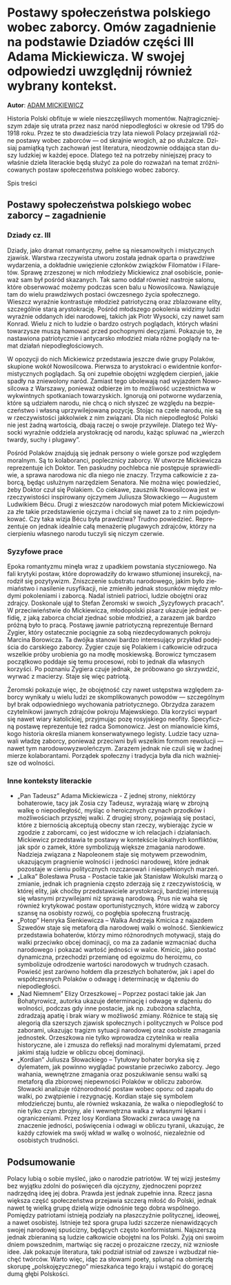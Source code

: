 # Postawy społeczeństwa polskiego wobec zaborcy. Omów zagadnienie na podstawie Dziadów części III Adama Mickiewicza. W swojej odpowiedzi uwzględnij również wybrany kontekst.

**Autor**: [ADAM MICKIEWICZ](https://poezja.org/wz/Adam_Mickiewicz/)

Hi­sto­ria Pol­ski ob­fi­tu­je w wie­le nie­szczę­śli­wych mo­men­tów. Naj­tra­gicz­niej­szym zda­je się utra­ta przez nasz na­ród nie­pod­le­gło­ści w okre­sie od 1795 do 1918 roku. Przez te sto dwa­dzie­ścia trzy lata nie­wo­li Po­la­cy prze­ja­wia­li róż­ne po­sta­wy wo­bec za­bor­ców — od skrajnie wrogich, aż po służalcze. Dzi­siaj pa­miąt­ką tych za­cho­wań jest li­te­ra­tu­ra, nie­odzow­nie od­da­ją­ca stan du­szy ludz­kiej w każ­dej epo­ce. Dla­te­go też na po­trze­by ni­niej­szej pra­cy to wła­śnie dzie­ła li­te­rac­kie będą słu­żyć za pole do roz­wa­żań na te­mat zróż­ni­co­wa­nych po­staw spo­łe­czeń­stwa pol­skie­go wo­bec za­bor­cy.

Spis treści



## Postawy społeczeństwa polskiego wobec zaborcy – zagadnienie

### Dziady cz. III

Dzia­dy, jako dra­mat ro­man­tycz­ny, peł­ne są nie­sa­mo­wi­tych i mi­stycz­nych zja­wisk. War­stwa rze­czy­wi­sta utwo­ru zo­sta­ła jed­nak opar­ta o praw­dzi­we wy­da­rze­nia, a do­kład­nie uwię­zie­nie człon­ków związ­ków Fi­lo­ma­tów i Fi­la­re­tów. Spra­wę zrze­szo­nej w nich mło­dzie­ży Mic­kie­wicz znał oso­bi­ście, po­nie­waż sam był pośród skazanych. Tak samo od­dał rów­nież na­stro­je sa­lo­nu, któ­re ob­ser­wo­wać mo­że­my pod­czas scen balu u No­wo­sil­co­wa. Na­wią­zu­je tam do wie­lu prawdziwych postaci ów­cze­sne­go ży­cia spo­łecz­ne­go. Wieszcz wy­raź­nie kon­tra­stu­je mło­dzież pa­trio­tycz­ną oraz zbla­zo­wa­ne eli­ty, szcze­gól­nie sta­rą ary­sto­kra­cję. Po­śród młod­sze­go po­ko­le­nia wi­dzi­my ludzi wyraźnie oddanych idei narodowej, takich jak Piotr Wysocki, czy nawet sam Konrad. Wie­lu z nich to lu­dzie o bar­dzo ostrych po­glą­dach, któ­rych wła­śni to­wa­rzy­sze mu­szą ha­mo­wać przed po­chop­ny­mi de­cy­zja­mi. Po­ka­zu­je to, że nastawiona patriotycznie i antycarsko młodzież mia­ła róż­ne po­glą­dy na te­mat dzia­łań nie­pod­le­gło­ścio­wych.

W opo­zy­cji do nich Mic­kie­wicz przed­sta­wia jesz­cze dwie gru­py Po­la­ków, sku­pio­ne wo­kół Nowosilcowa. Pierw­sza to ary­sto­kra­ci o ewi­dent­nie kon­for­mi­stycz­nych po­glą­dach. Są oni zu­peł­nie obo­jęt­ni wzglę­dem cier­pień, ja­kie spa­dły na znie­wo­lo­ny na­ród. Za­miast tego ubo­le­wa­ją nad wy­jaz­dem No­wo­sil­co­wa z War­sza­wy, po­nie­waż od­bie­rze im to moż­li­wość uczest­nic­twa w wy­kwint­nych spo­tka­niach to­wa­rzy­skich. Igno­ru­ją oni po­twor­ne wy­da­rze­nia, któ­re są udzia­łem na­ro­du, nie chcą o nich sły­szeć ze wzglę­du na bez­pie­czeń­stwo i wła­sną uprzy­wi­le­jo­wa­ną po­zy­cję. Sto­jąc na cze­le na­ro­du, nie są w rze­czy­wi­sto­ści jak­kol­wiek z nim zwią­za­ni. Dla nich niepodległość Polski nie jest żadną wartością, dbają raczej o swoje przywileje. Dla­te­go też Wy­soc­ki wy­raź­nie od­dzie­la ary­sto­kra­cję od na­ro­du, ka­żąc splu­wać na „wierzch twar­dy, su­chy i plu­ga­wy”.



Po­śród Po­la­ków znaj­du­ją się jed­nak per­so­ny o wie­le gor­sze pod wzglę­dem mo­ral­nym. Są to kolaboranci, poplecznicy zaborcy. W utwo­rze Mic­kie­wi­cza re­pre­zen­tu­je ich Doktor. Ten pa­skud­ny po­chleb­ca nie po­stę­pu­je spra­wie­dli­wie, a spra­wa na­ro­do­wa nic dla nie­go nie zna­czy. Trzy­ma cał­ko­wi­cie z za­bor­cą, bę­dąc usłuż­nym na­rzę­dziem Se­na­to­ra. Nie moż­na więc po­wie­dzieć, żeby Dok­tor czuł się Po­la­kiem. Co cie­ka­we, zausznik Nowosilcowa jest w rzeczywistości inspirowany ojczymem Juliusza Słowackiego — Augustem Ludwikiem Bécu. Dru­gi z wiesz­czów na­ro­do­wych miał po­tem Mic­kie­wi­czo­wi za złe ta­kie przed­sta­wie­nie oj­czy­ma i chciał się na­wet za to z nim po­je­dyn­ko­wać. Czy taka wi­zja Bécu była praw­dzi­wa? Trud­no po­wie­dzieć. Re­pre­zen­tu­je on jed­nak ide­al­nie całą menażerię plugawych zdrajców, któ­rzy na cier­pie­niu wła­sne­go na­ro­du tu­czy­li się ni­czym czer­wie.

### Syzyfowe prace

Epo­ka ro­man­ty­zmu mi­nę­ła wraz z upad­kiem po­wsta­nia stycz­nio­we­go. Na fali kry­ty­ki po­staw, któ­re do­pro­wa­dzi­ły do krwa­wo stłu­mio­nej in­su­rek­cji, na­ro­dził się po­zy­ty­wizm. Znisz­cze­nie sub­stra­tu na­ro­do­we­go, ja­kim było zie­miań­stwo i na­si­le­nie rusyfikacji, nie zmie­ni­ło jed­nak sto­sun­ków mię­dzy mło­dy­mi po­ko­le­nia­mi i za­bor­cą. Na­dal ist­nie­li pa­trio­ci, lu­dzie obo­jęt­ni oraz zdraj­cy. Do­sko­na­le ujął to Stefan Żeromski w swo­ich „Syzyfowych pracach”. W prze­ci­wień­stwie do Mic­kie­wi­cza, mło­do­pol­ski pi­sarz uka­zu­je jed­nak per­fi­dię, z jaką za­bor­ca chciał zjed­nać so­bie mło­dzież, a za­ra­zem jak bar­dzo próż­ną było to pra­cą. Po­sta­wę jaw­nie pa­trio­tycz­ną re­pre­zen­tu­je Bernard Zygier, który ostatecznie pociągnie za sobą niezdecydowanych pokroju Marcina Borowicza. Ta dwój­ka sta­no­wi bar­dzo in­te­re­su­ją­cy przy­kład po­dej­ścia do car­skie­go za­bor­cy. Zy­gier czu­je się Po­la­kiem i cał­ko­wi­cie od­rzu­ca wszel­kie pró­by uro­bie­nia go na mo­dłę mo­skiew­ską. Bo­ro­wicz tym­cza­sem po­cząt­ko­wo poddaje się temu procesowi, robi to jednak dla własnych korzyści. Po po­zna­niu Zy­gie­ra czu­je jed­nak, że pró­bo­wa­no go skrzyw­dzić, wy­rwać z ma­cie­rzy. Sta­je się więc pa­trio­tą.



Żerom­ski po­ka­zu­je więc, że obo­jęt­ność czy na­wet ustęp­stwa wzglę­dem za­bor­cy wy­ni­ka­ły u wie­lu lu­dzi ze skom­pli­ko­wa­nych po­wo­dów — szcze­gól­nym był brak odpowiedniego wychowania patriotycznego. Obrzy­dza za­ra­zem czy­tel­ni­ko­wi jaw­nych zdraj­ców po­kro­ju Ma­jew­skie­go. Dla ko­rzy­ści wyparł się nawet wiary katolickiej, przyj­mu­jąc pozę ro­syj­skie­go neo­fi­ty. Spe­cy­ficz­ną po­sta­wę re­pre­zen­tu­je też rad­ca So­mo­no­wicz. Jest on mia­no­wi­cie kimś, kogo hi­sto­ria okre­śla mia­nem konserwatywnego legisty. Lu­dzie tacy uzna­wa­li wła­dzę za­bor­cy, po­nie­waż prze­ciw­ni byli wszel­kim for­mom re­wo­lu­cji — na­wet tym na­ro­do­wo­wy­zwo­leń­czym. Za­ra­zem jed­nak nie czuli się w żadnej mierze kolaborantami. Po­rzą­dek spo­łecz­ny i tra­dy­cja była dla nich waż­niej­sze od wol­no­ści.

### Inne konteksty literackie

- „Pan Tadeusz” Adama Mickiewicza - Z jednej strony, niektórzy bohaterowie, tacy jak Zosia czy Tadeusz, wyrażają wiarę w zbrojną walkę o niepodległość, myśląc o heroicznych czynach przodków i możliwościach przyszłej walki. Z drugiej strony, pojawiają się postaci, które z biernością akceptują obecny stan rzeczy, wybierając życie w zgodzie z zaborcami, co jest widoczne w ich relacjach i działaniach. Mickiewicz przedstawia te postawy w kontekście lokalnych konfliktów, jak spór o zamek, które symbolizują większe zmagania narodowe. Nadzieja związana z Napoleonem staje się motywem przewodnim, ukazującym pragnienie wolności i jedności narodowej, które jednak pozostaje w cieniu politycznych rozczarowań i niespełnionych marzeń.
- „Lalka” Bolesława Prusa - Postacie takie jak Stanisław Wokulski marzą o zmianie, jednak ich pragnienia często zderzają się z rzeczywistością, w której elity, jak choćby przedstawiciele arystokracji, bardziej interesują się własnymi przywilejami niż sprawą narodową. Prus nie waha się również krytykować postaw oportunistycznych, które widzą w zaborcy szansę na osobisty rozwój, co pogłębia społeczną frustrację.
- „Potop” Henryka Sienkiewicza – Walka Andrzeja Kmicica z najazdem Szwedów staje się metaforą dla narodowej walki o wolność. Sienkiewicz przedstawia bohaterów, którzy mimo różnorodnych motywacji, stają do walki przeciwko obcej dominacji, co ma za zadanie wzmacniać ducha narodowego i pokazać wartość jedności w walce. Kmicic, jako postać dynamiczna, przechodzi przemianę od egoizmu do heroizmu, co symbolizuje odrodzenie wartości narodowych w trudnych czasach. Powieść jest zarówno hołdem dla przeszłych bohaterów, jak i apel do współczesnych Polaków o odwagę i determinację w dążeniu do niepodległości.
- „Nad Niemnem” Elizy Orzeszkowej – Poprzez postaci takie jak Jan Bohatyrowicz, autorka ukazuje determinację i odwagę w dążeniu do wolności, podczas gdy inne postacie, jak np. zubożona szlachta, zdradzają apatię i brak wiary w możliwość zmiany. Różnice te stają się alegorią dla szerszych zjawisk społecznych i politycznych w Polsce pod zaborami, ukazując tragizm sytuacji narodowej oraz osobiste zmagania jednostek. Orzeszkowa nie tylko wprowadza czytelnika w realia historyczne, ale i zmusza do refleksji nad moralnymi dylematami, przed jakimi stają ludzie w obliczu obcej dominacji.
- „Kordian” Juliusza Słowackiego – Tytułowy bohater boryka się z dylematem, jak powinno wyglądać powstanie przeciwko zaborcy. Jego wahania, wewnętrzne zmagania oraz poszukiwanie sensu walki są metaforą dla zbiorowej niepewności Polaków w obliczu zaborów. Słowacki analizuje różnorodność postaw wobec oporu: od zapału do walki, po zwątpienie i rezygnację. Kordian staje się symbolem młodzieńczej buntu, ale również wskazania, że walka o niepodległość to nie tylko czyn zbrojny, ale i wewnętrzna walka z własnymi lękami i ograniczeniami. Przez losy Kordiana Słowacki zwraca uwagę na znaczenie jedności, poświęcenia i odwagi w obliczu tyranii, ukazując, że każdy człowiek ma swój wkład w walkę o wolność, niezależnie od osobistych trudności.

## Podsumowanie

Po­la­cy lu­bią o so­bie my­śleć, jako o na­ro­dzie pa­trio­tów. W tej wizji jesteśmy bez wyjątku zdolni do poświęceń dla ojczyzny, zjednoczeni poprzez nadrzędną ideę jej dobra. Praw­da jest jed­nak zu­peł­nie inna. Rzecz ja­sna więk­sza część spo­łe­czeń­stwa prze­ja­wia szcze­rą mi­łość do Pol­ski, jed­nak na­wet tę wiel­ką gru­pę dzie­lą wi­zje od­no­śnie tego do­bra wspól­ne­go. Pomiędzy patriotami istnieją podziały na płaszczyźnie politycznej, ideowej, a nawet osobistej. Ist­nie­je też spo­ra gru­pa lu­dzi szcze­rze nie­na­wi­dzą­cych swo­jej na­ro­do­wej spu­ści­zny, bę­dą­cych czę­sto kon­for­mi­sta­mi. Naj­szer­szą jed­nak zbie­ra­ni­ną są ludzie całkowicie obojętni na los Polski. Żyją oni swo­im dniem po­wsze­dnim, mar­twiąc się ra­czej o pro­za­icz­ne rze­czy, niż wznio­słe idee. Jak po­ka­zu­je li­te­ra­tu­ra, taki po­dział ist­niał od za­wsze i wzbu­dzał nie­chęć twór­ców. War­to więc, idąc za sło­wa­mi po­ety, splu­nąć na ob­mier­z­łą sko­ru­pę „pol­sko­ję­zycz­ne­go” miesz­kań­ca tego kra­ju i wstą­pić do go­rą­cej dumą głę­bi Pol­sko­ści.

